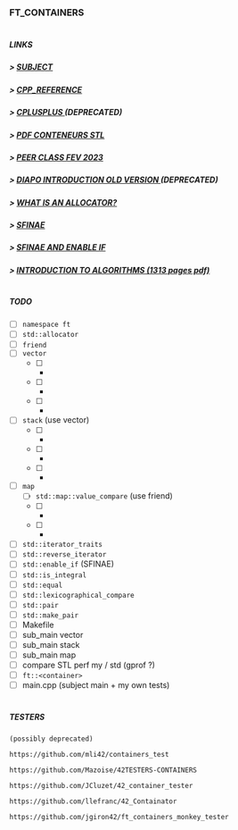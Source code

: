 ### FT_CONTAINERS
#
##### LINKS
##### > [ SUBJECT ](https://cdn.intra.42.fr/pdf/pdf/61426/en.subject.pdf)

##### > [ CPP_REFERENCE ](https://en.cppreference.com/w/cpp)

##### > [ CPLUSPLUS ](https://cplusplus.com/reference/) (DEPRECATED)

##### > [ PDF CONTENEURS STL ](http://tvaira.free.fr/dev/cours/cours-conteneurs-stl.pdf)

##### > [ PEER CLASS FEV 2023 ](https://drive.google.com/file/d/1Bh6B71Z614HO2763h0G1UR2snmrUbSuI/view?usp=sharing)

##### > [ DIAPO INTRODUCTION OLD VERSION ](https://00101010.fr/ft_containers/1) (DEPRECATED)

##### > [ WHAT IS AN ALLOCATOR? ](https://medium.com/@vgasparyan1995/what-is-an-allocator-c8df15a93ed)

##### > [ SFINAE ](https://www.fluentcpp.com/2018/05/15/make-sfinae-pretty-1-what-value-sfinae-brings-to-code/)

##### > [ SFINAE AND ENABLE IF ](https://eli.thegreenplace.net/2014/sfinae-and-enable_if/)

##### > [ INTRODUCTION TO ALGORITHMS (1313 pages pdf) ](https://edutechlearners.com/download/Introduction_to_algorithms-3rd%20Edition.pdf)


#
##### TODO
- [ ] `namespace ft`
- [ ] `std::allocator`
- [ ] `friend`
- [ ] `vector`
  - [ ] -
  - [ ] -
  - [ ] -
- [ ] `stack` (use vector)
  - [ ] -
  - [ ] -
  - [ ] -
- [ ] `map`
  - [ ] `std::map::value_compare` (use friend)
  - [ ] -
  - [ ] -
- [ ] `std::iterator_traits`
- [ ] `std::reverse_iterator`
- [ ] `std::enable_if` (SFINAE)
- [ ] `std::is_integral`
- [ ] `std::equal`
- [ ] `std::lexicographical_compare`
- [ ] `std::pair`
- [ ] `std::make_pair`
- [ ] Makefile
- [ ] sub_main vector
- [ ] sub_main stack
- [ ] sub_main map
- [ ] compare STL perf my / std (gprof ?)
- [ ] `ft::<container>`
- [ ] main.cpp (subject main + my own tests)

#
##### TESTERS
```
(possibly deprecated)

https://github.com/mli42/containers_test

https://github.com/Mazoise/42TESTERS-CONTAINERS

https://github.com/JCluzet/42_container_tester

https://github.com/llefranc/42_Containator

https://github.com/jgiron42/ft_containers_monkey_tester
```
